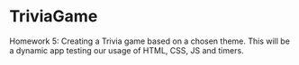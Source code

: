 # TriviaGame
Homework 5: Creating a Trivia game based on a chosen theme. This will be a dynamic app testing our usage of HTML, CSS, JS and timers.
